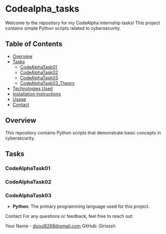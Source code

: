 # Codealpha_tasks

Welcome to the repository for my CodeAlpha internship tasks! This project contains simple Python scripts related to cybersecurity.

## Table of Contents

- [Overview](#overview)
- [Tasks](#tasks)
  - [CodeAlphaTask01](Codealpha_task01.py)
  - [CodeAlphaTask02](Codealpha_task02_REC.mp4
)
  - [CodeAlphaTask03](Codealpha_task03)
  - [CodeAlphaTask03_Theory](CodeReviewforSecurityAndVurnalbolity(1)(1).pdf)
- [Technologies Used](#technologies-used)
- [Installation Instructions](#installation-instructions)
- [Usage](#usage)
- [Contact](#contact)

## Overview

This repository contains Python scripts that demonstrate basic concepts in cybersecurity.

## Tasks

### CodeAlphaTask01
### CodeAlphaTask02
### CodeAlphaTask03
- **Python**: The primary programming language used for this project.

Contact
For any questions or feedback, feel free to reach out:

Your Name - dsoul8268@gmail.com
GitHub: Girisssh

